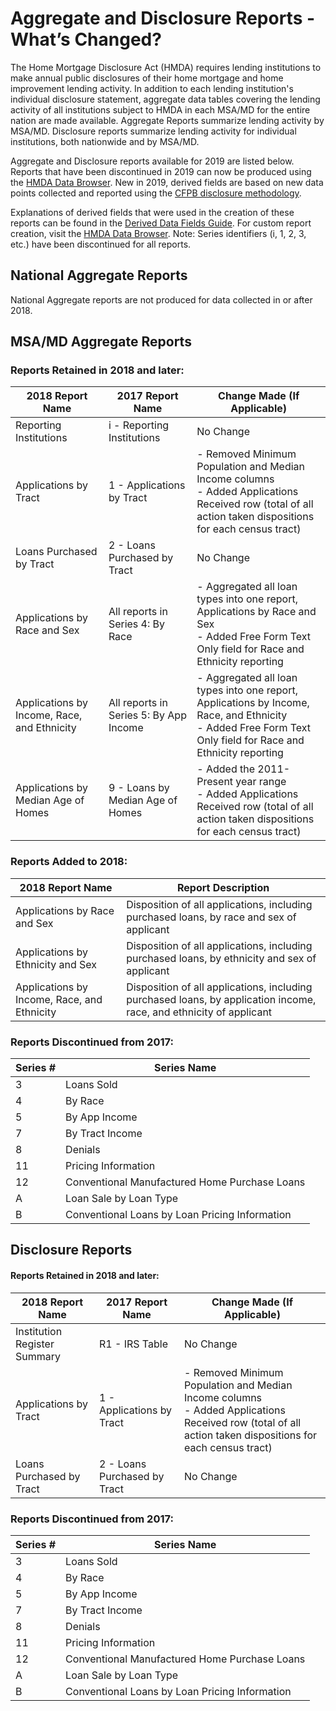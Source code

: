 # Aggregate and Disclosure Reports - What’s Changed?

The Home Mortgage Disclosure Act (HMDA) requires lending institutions to make annual public disclosures of their home mortgage and home improvement lending activity. In addition to each lending institution's individual disclosure statement, aggregate data tables covering the lending activity of all institutions subject to HMDA in each MSA/MD for the entire nation are made available. Aggregate Reports summarize lending activity by MSA/MD. Disclosure reports summarize lending activity for individual institutions, both nationwide and by MSA/MD.

Aggregate and Disclosure reports available for 2019 are listed below. Reports that have been discontinued in 2019 can now be produced using the <a target="_blank" rel="noopener noreferrer" href="https://ffiec.cfpb.gov/data-browser/">HMDA Data Browser</a>. New in 2019, derived fields are based on new data points collected and reported using the [CFPB disclosure methodology](https://files.consumerfinance.gov/f/documents/HMDA_Data_Disclosure_Policy_Guidance.Executive_Summary.FINAL.12212018.pdf).

Explanations of derived fields that were used in the creation of these reports can be found in the <a target="_blank" rel="noopener noreferrer" href="/documentation/2019/derived-data-fields/">Derived Data Fields Guide</a>. For custom report creation, visit the <a target="_blank" rel="noopener noreferrer" href="https://ffiec.cfpb.gov/data-browser/">HMDA Data Browser</a>.
Note: Series identifiers (i, 1, 2, 3, etc.) have been discontinued for all reports.

## National Aggregate Reports
National Aggregate reports are not produced for data collected in or after 2018.

## MSA/MD Aggregate Reports

### Reports Retained in 2018 and later:
|2018 Report Name |2017 Report Name|Change Made (If Applicable)|
|---|---|---|
|Reporting Institutions|i - Reporting Institutions|No Change|
|Applications by Tract|1 - Applications by Tract|- Removed Minimum Population and Median Income columns<br>- Added Applications Received row (total of all action taken dispositions for each census tract)|
|Loans Purchased by Tract|2 - Loans Purchased by Tract|No Change|
|Applications by Race and Sex|All reports in Series 4: By Race|- Aggregated all loan types into one report, Applications by Race and Sex<br>- Added Free Form Text Only field for Race and Ethnicity reporting|
|Applications by Income, Race, and Ethnicity|All reports in Series 5: By App Income|- Aggregated all loan types into one report, Applications by Income, Race, and Ethnicity<br>- Added Free Form Text Only field for Race and Ethnicity reporting|
|Applications by Median Age of Homes |9 - Loans by Median Age of Homes|- Added the 2011-Present year range<br>- Added Applications Received row (total of all action taken dispositions for each census tract)|

### Reports Added to 2018:
|2018 Report Name |Report Description|
|---|---|
|Applications by Race and Sex|Disposition of all applications, including purchased loans, by race and sex of applicant|
|Applications by Ethnicity and Sex|Disposition of all applications, including purchased loans, by ethnicity and sex of applicant|
|Applications by Income, Race, and Ethnicity|Disposition of all applications, including purchased loans, by application income, race, and ethnicity of applicant|

### Reports Discontinued from 2017:
|Series #|Series Name|
|---|---|
|3|Loans Sold|
|4|By Race|
|5|By App Income|
|7|By Tract Income|
|8|Denials|
|11|Pricing Information|
|12|Conventional Manufactured Home Purchase Loans|
|A|Loan Sale by Loan Type|
|B|Conventional Loans by Loan Pricing Information|

## Disclosure Reports

#### Reports Retained in 2018 and later:
|2018 Report Name |2017 Report Name|Change Made (If Applicable)
|---|---|---|
|Institution Register Summary |R1 - IRS Table|No Change|
|Applications by Tract|1 - Applications by Tract|- Removed Minimum Population and Median Income columns<br>- Added Applications Received row (total of all action taken dispositions for each census tract)|
|Loans Purchased by Tract|2 - Loans Purchased by Tract|No Change|

### Reports Discontinued from 2017:
|Series #|Series Name|
|---|---|
|3|Loans Sold |
|4|By Race |
|5|By App Income |
|7|By Tract Income|
|8|Denials |
|11|Pricing Information |
|12|Conventional Manufactured Home Purchase Loans|
|A|Loan Sale by Loan Type|
|B|Conventional Loans by Loan Pricing Information|